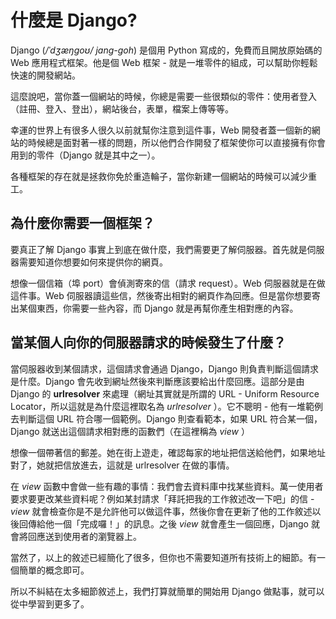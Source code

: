 # 什麼是 Django?

Django (_/ˈdʒæŋɡoʊ/ jang-goh_) 是個用 Python 寫成的，免費而且開放原始碼的 Web 應用程式框架。他是個 Web 框架 - 就是一堆零件的組成，可以幫助你輕鬆快速的開發網站。

這麼說吧，當你蓋一個網站的時候，你總是需要一些很類似的零件：使用者登入（註冊、登入、登出），網站後台，表單，檔案上傳等等。

幸運的世界上有很多人很久以前就幫你注意到這件事，Web 開發者蓋一個新的網站的時候總是面對著一樣的問題，所以他們合作開發了框架使你可以直接擁有你會用到的零件（Django 就是其中之一）。

各種框架的存在就是拯救你免於重造輪子，當你新建一個網站的時候可以減少重工。


## 為什麼你需要一個框架？

要真正了解 Django 事實上到底在做什麼，我們需要更了解伺服器。首先就是伺服器需要知道你想要如何來提供你的網頁。

想像一個信箱（埠 port）會偵測寄來的信（請求 request）。Web 伺服器就是在做這件事。Web 伺服器讀這些信，然後寄出相對的網頁作為回應。但是當你想要寄出某個東西，你需要一些內容，而 Django 就是再幫你產生相對應的內容。


## 當某個人向你的伺服器請求的時候發生了什麼？

當伺服器收到某個請求，這個請求會通過 Django，Django 則負責判斷這個請求是什麼。Django 會先收到網址然後來判斷應該要給出什麼回應。這部分是由 Django 的 __urlresolver__ 來處理（網址其實就是所謂的 URL - Uniform Resource Locator，所以這就是為什麼這裡取名為 *urlresolver* ）。它不聰明 - 他有一堆範例去判斷這個 URL 符合哪一個範例。Django 則查看範本，如果 URL 符合某一個，Django 就送出這個請求相對應的函數們（在這裡稱為 *view* ）

想像一個帶著信的郵差。她在街上遊走，確認每家的地址把信送給他們，如果地址對了，她就把信放進去，這就是 urlresolver 在做的事情。

在 *view* 函數中會做一些有趣的事情：我們會去資料庫中找某些資料。萬一使用者要求要更改某些資料呢？例如某封請求「拜託把我的工作敘述改一下吧」的信 - *view* 就會檢查你是不是允許他可以做這件事，然後你會在更新了他的工作敘述以後回傳給他一個「完成囉！」的訊息。之後 *view* 就會產生一個回應，Django 就會將回應送到使用者的瀏覽器上。

當然了，以上的敘述已經簡化了很多，但你也不需要知道所有技術上的細節。有一個簡單的概念即可。

所以不糾結在太多細節敘述上，我們打算就簡單的開始用 Django 做點事，就可以從中學習到更多了。


